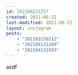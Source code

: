 ```yaml
---
id: 202106221257
created: 2021-06-22
last-modified: 2021-06-22
layout: instagram
posts:
    - "202103150212"
    - "202104131209"
    - "202104131503"
---
```

asdf
